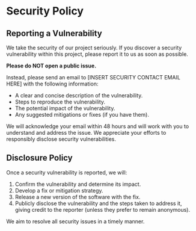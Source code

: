 # Security Policy

## Reporting a Vulnerability

We take the security of our project seriously. If you discover a security vulnerability within this project, please report it to us as soon as possible.

**Please do NOT open a public issue.**

Instead, please send an email to [INSERT SECURITY CONTACT EMAIL HERE] with the following information:

*   A clear and concise description of the vulnerability.
*   Steps to reproduce the vulnerability.
*   The potential impact of the vulnerability.
*   Any suggested mitigations or fixes (if you have them).

We will acknowledge your email within 48 hours and will work with you to understand and address the issue. We appreciate your efforts to responsibly disclose security vulnerabilities.

## Disclosure Policy

Once a security vulnerability is reported, we will:

1.  Confirm the vulnerability and determine its impact.
2.  Develop a fix or mitigation strategy.
3.  Release a new version of the software with the fix.
4.  Publicly disclose the vulnerability and the steps taken to address it, giving credit to the reporter (unless they prefer to remain anonymous).

We aim to resolve all security issues in a timely manner.
